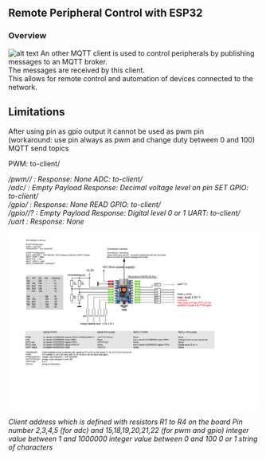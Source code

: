 ## Remote Peripheral Control with ESP32
### Overview
![alt text](overwiev.png "Overview")
An other MQTT client is used to control peripherals by publishing messages to an MQTT broker.   
The messages are received by this client.   
This allows for remote control and automation of devices connected to the network. 
## Limitations
After using pin as gpio output it cannot be used as pwm pin  
(workaround: use pin always as pwm and change duty between 0 and 100)
MQTT send topics

PWM: 
to-client/<ADDRESS>/pwm/<PIN>/<FREQUENCY> : <DUTYCYCLE>
Response: None
ADC: 
to-client/<ADDRESS>/adc/<PIN> : Empty Payload
Response: Decimal voltage level on pin
SET GPIO: 
to-client/<ADDRESS>/gpio/<PIN> : <STATUS>
Response: None
READ GPIO: 
to-client/<ADDRESS>/gpio/<PIN>/? : Empty Payload
Response: Digital level 0 or 1
UART: 
to-client/<ADDRESS>/uart : <DATA>
Response: None

![alt text](Client-Waveshare-ESP32C6.png "Title")

<ADDRESS> Client address which is defined with resistors R1 to R4 on the board
<PIN> Pin number 2,3,4,5 (for adc) and 15,18,19,20,21,22 (for pwm and gpio)
<FREQUENCY> integer value between 1 and 1000000
<DUTYCYCLE> integer value between 0 and 100
<STATUS> 0 or 1
<DATA> string of characters

